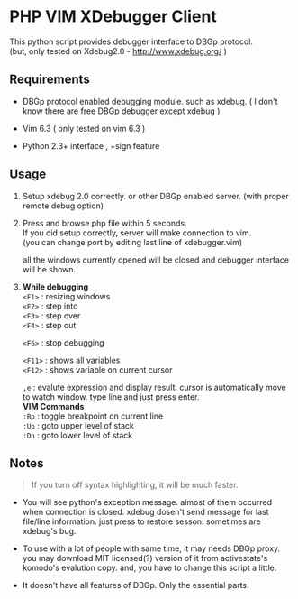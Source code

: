 # PHP VIM XDebugger Client

This python script provides debugger interface to DBGp protocol.  
(but, only tested on Xdebug2.0 - http://www.xdebug.org/ )

## Requirements

 * DBGp protocol enabled debugging module. such as xdebug.
  ( I don't know there are free DBGp debugger except xdebug )

 * Vim 6.3 ( only tested on vim 6.3 )

 * Python 2.3+ interface , +sign feature

## Usage

 1. Setup xdebug 2.0 correctly. or other DBGp enabled server.
   (with proper remote debug option)

 2. Press <F5> and browse php file within 5 seconds.  
    If you did setup correctly, server will make connection to vim.  
    (you can change port by editing last line of xdebugger.vim)

    all the windows currently opened will be closed and debugger interface will be shown.

 3. **While debugging**  
    `<F1>` : resizing windows  
    `<F2>` : step into  
    `<F3>` : step over  
    `<F4>` : step out  

    `<F6>` : stop debugging  

    `<F11>` : shows all variables  
    `<F12>` : shows variable on current cursor   

    `,e` : evalute expression and display result. cursor is automatically move to watch window. type line and just press enter.  
    **VIM Commands**  
    `:Bp`    : toggle breakpoint on current line  
    `:Up`    : goto upper level of stack  
    `:Dn`    : goto lower level of stack  

## Notes

 > If you turn off syntax highlighting, it will be much faster.  

 * You will see python's exception message. almost of them occurred when connection is closed. 
   xdebug dosen't send message for last file/line information.
   just press <F6> to restore sesson. sometimes are xdebug's bug.
 
 * To use with a lot of people with same time, it may needs DBGp proxy. you may download 
   MIT licensed(?) version of it from activestate's komodo's evalution copy. and, you 
   have to change this script a little.

 * It doesn't have all features of DBGp. Only the essential parts.

